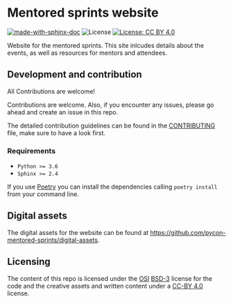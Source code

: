 # Mentored sprints website

[![made-with-sphinx-doc](https://img.shields.io/badge/Made%20with-Sphinx-lightgrey.svg?colorA=222f3e&colorB=00d2d3&style=flat.svg)](https://www.sphinx-doc.org/) ![License](https://img.shields.io/badge/License-BSD%203--Clause-gray.svg?colorA=222f3e&colorB=7A76C2&style=flat.svg) [![License: CC BY 4.0](https://img.shields.io/badge/License-CC%20BY%204.0-lightgrey.svg?colorA=222f3e&colorB=FF6F91&style=flat.svg)](https://creativecommons.org/licenses/by/4.0/)

Website for the mentored sprints. This site inlcudes details about the events, as well as resources for mentors and attendees.

## Development and contribution

All Contributions are welcome!

Contributions are welcome. Also, if you encounter any issues, please go ahead and create an issue in this repo.

The detailed contribution guidelines can be found in the [CONTRIBUTING](./CONTRIBUTING.md) file, make sure to have a look first.

### Requirements

- `Python >= 3.6`
- `Sphinx >= 2.4`

If you use [Poetry](https://poetry.eustace.io/) you can install the dependencies calling `poetry install` from your command line.

## Digital assets

The digital assets for the website can be found at <https://github.com/pycon-mentored-sprints/digital-assets>.

## Licensing

The content of this repo is licensed under the [OSI](https://opensource.org/osd) [BSD-3](https://opensource.org/licenses/BSD-3-Clause) license for the code and the creative assets and written content under a [CC-BY 4.0](https://creativecommons.org/licenses/by/4.0/) license.